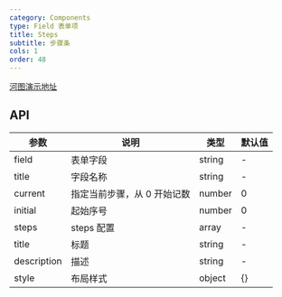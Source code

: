```yaml
---
category: Components
type: Field 表单项
title: Steps
subtitle: 步骤条
cols: 1
order: 48
---
```


[河图演示地址](http://beike.plus/guiedit?route=%2Fproject%2Fhetu_demo%2Fhetu%2Fdemo%2FSteps)

## API

| 参数        | 说明                        | 类型   | 默认值 |
| ----------- | --------------------------- | ------ | ------ |
| field       | 表单字段                    | string | -      |
| title       | 字段名称                    | string | -      |
| current     | 指定当前步骤，从 0 开始记数 | number | 0      |
| initial     | 起始序号                    | number | 0      |
| steps       | steps 配置                  | array  | -      |
| title       | 标题                        | string | -      |
| description | 描述                        | string | -      |
| style       | 布局样式                    | object | {}     |
